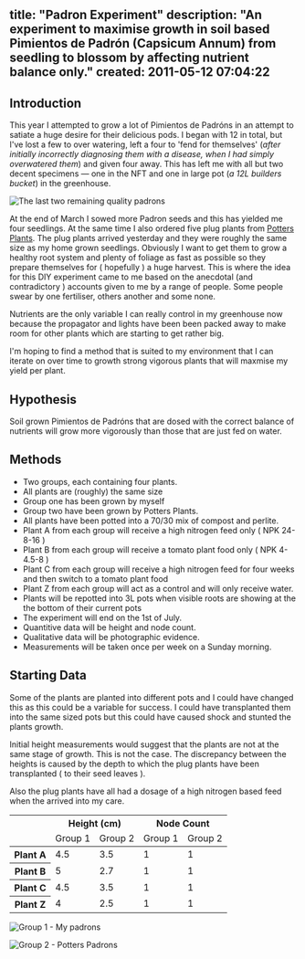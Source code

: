 title: "Padron Experiment"
description: "An experiment to maximise growth in soil based Pimientos de Padrón (Capsicum Annum) from seedling to blossom by affecting nutrient balance only."
created: 2011-05-12 07:04:22
---

## Introduction

This year I attempted to grow a lot of Pimientos de Padróns in an attempt to satiate a huge desire for their delicious pods. I began with 12 in total, but I've lost a few to over watering, left a four to 'fend for themselves' (_after initially incorrectly diagnosing them with a disease, when I had simply overwatered them_) and given four away. This has left me with all but two decent specimens — one in the NFT and one in large pot (_a 12L builders bucket_) in the greenhouse.

![The last two remaining quality padrons](http://media.jamiecurle.com/uploads/2011/05/12/blogimage/remainingpadrons.850x600.jpg)

At the end of March I sowed more Padron seeds and this has yielded me four seedlings.  At the same time I also ordered five plug plants from [Potters Plants][1]. The plug plants arrived yesterday and they were roughly the same size as my home grown seedlings. Obviously I want to get them to grow a healthy root system and plenty of foliage as fast as possible so they prepare themselves for ( hopefully ) a huge harvest.  This is where the idea for this DIY experiment came to me based on the anecdotal (and contradictory ) accounts given to me by a range of people. Some people swear by one fertiliser, others another and some none. 

Nutrients are the only variable I can really control in my greenhouse now because the propagator and lights have been been packed away to make room for other plants which are starting to get rather big. 

I'm hoping to find a method that is suited to my environment that I can iterate on over time to growth strong vigorous plants that will maxmise my yield per plant.

## Hypothesis

Soil grown Pimientos de Padróns that are dosed with the correct balance of nutrients will grow more vigorously than those that are just fed on water.

## Methods

* Two groups, each containing four plants. 
* All plants are (roughly) the same size
* Group one has been grown by myself
* Group two have been grown by Potters Plants.
* All plants have been potted into a 70/30 mix of compost and perlite.
* Plant A from each group will receive a high nitrogen feed only ( NPK 24-8-16 ) 
* Plant B from each group will receive a tomato plant food only ( NPK 4-4.5-8 )
* Plant C from each group will receive a high nitrogen feed for four weeks and then switch to a tomato plant food 
* Plant Z from each group will act as a control and will only receive water.
* Plants will be repotted into 3L pots when visible roots are showing at the the bottom of their current pots
* The experiment will end on the 1st of July. 
* Quantitive data will be height and node count.
* Qualitative data will be photographic evidence.
* Measurements will be taken once per week on a Sunday morning.


## Starting Data


Some of the plants are planted into different pots and I could have changed this as this could be a variable for success. I could have transplanted them into the same sized pots but this could have caused shock and stunted the plants growth.

Initial height measurements would suggest that the plants are not at the same stage of growth. This is not the case. The discrepancy between the heights is caused by the depth to which the plug plants have been transplanted ( to their seed leaves ).

Also the plug plants have all had a dosage of a high nitrogen based feed when the arrived into my care.

<table>
 <thead>
  <tr>
    <th colspan="2"></th>
    <th colspan="2"> Height (cm) </th>
    <th colspan="2"> Node Count </th> 
  </tr>
  <tr>
    <td colspan="2"></td>
    <td> Group 1 </td>
    <td> Group 2 </td>
    <td> Group 1 </td>
    <td> Group 2 </td>
  </tr>
 </thead>
<tbody>
  <tr>
    <th colspan="2">Plant A </th>
    <td> 4.5</td>
    <td> 3.5</td>
    <td> 1 </td>
    <td> 1 </td>
  </tr>
   <tr>
    <th colspan="2">Plant B </th>
    <td> 5</td>
    <td> 2.7 </td>
    <td> 1 </td>
    <td> 1 </td>
  </tr>
  <tr>
    <th colspan="2">Plant C </th>
    <td> 4.5</td>
    <td> 3.5</td>
    <td> 1 </td>
    <td> 1 </td>
  </tr>
  <tr>
    <th colspan="2">Plant Z </th>
    <td> 4 </td>
    <td> 2.5 </td>
    <td> 1 </td>
    <td> 1 </td>
  </tr>
</tbody>

</table>

![Group 1 - My padrons](http://media.jamiecurle.com/uploads/2011/05/12/blogimage/IMG_1449.850x600.JPG)

![Group 2 - Potters Padrons](http://media.jamiecurle.com/uploads/2011/05/12/blogimage/IMG_1451.850x600.JPG)

[1]: http://www.pottersplants.co.uk/products/Pimientos-de-Padron-Chilli-Plants%2C-mild-chilli-pepper%2C-Box-of-5-Plug-Plants.html